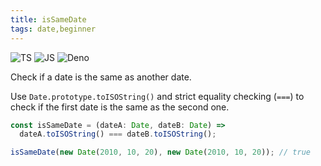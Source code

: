```yaml
---
title: isSameDate
tags: date,beginner
---
```


![TS](https://img.shields.io/badge/supports-typescript-blue.svg?style=flat-square)
![JS](https://img.shields.io/badge/supports-javascript-yellow.svg?style=flat-square)
![Deno](https://img.shields.io/badge/supports-deno-green.svg?style=flat-square)

Check if a date is the same as another date.

Use `Date.prototype.toISOString()` and strict equality checking (`===`) to check if the first date is the same as the second one.

```ts title="typescript"
const isSameDate = (dateA: Date, dateB: Date) =>
  dateA.toISOString() === dateB.toISOString();
```

```ts title="typescript"
isSameDate(new Date(2010, 10, 20), new Date(2010, 10, 20)); // true
```
